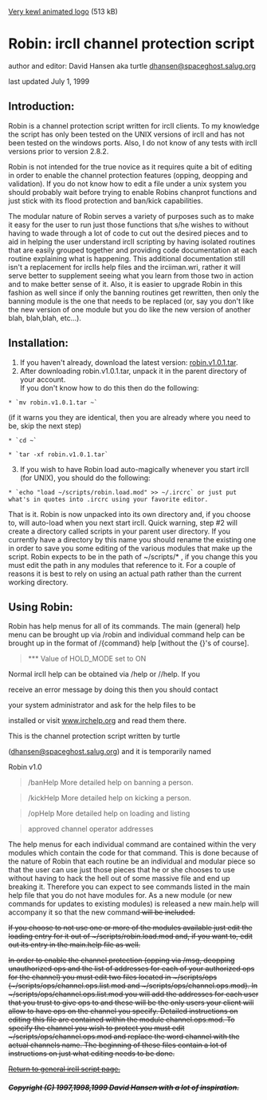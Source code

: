 [Very kewl animated logo](robin_anim2.gif) (513 kB)

#  Robin: ircII channel protection script

author and editor: David Hansen aka turtle <dhansen@spaceghost.salug.org>

last updated July 1, 1999

## Introduction:

Robin is a channel protection script written for ircII clients. To my
knowledge the script has only been tested on the UNIX versions of ircII and
has not been tested on the windows ports. Also, I do not know of any tests
with ircII versions prior to version 2.8.2.

Robin is not intended for the true novice as it requires quite a bit of
editing in order to enable the channel protection features (opping, deopping
and validation). If you do not know how to edit a file under a unix system you
should probably wait before trying to enable Robins chanprot functions and
just stick with its flood protection and ban/kick capabilities.

The modular nature of Robin serves a variety of purposes such as to make it
easy for the user to run just those functions that s/he wishes to without
having to wade through a lot of code to cut out the desired pieces and to aid
in helping the user understand ircII scripting by having isolated routines
that are easily grouped together and providing code documentation at each
routine explaining what is happening. This additional documentation still
isn't a replacement for ircIIs help files and the irciiman.wri, rather it will
serve better to supplement seeing what you learn from those two in action and
to make better sense of it. Also, it is easier to upgrade Robin in this
fashion as well since if only the banning routines get rewritten, then only
the banning module is the one that needs to be replaced (or, say you don't
like the new version of one module but you do like the new version of another
blah, blah,blah, etc...).

## Installation:

  1. If you haven't already, download the latest version: [robin.v1.0.1.tar](robin.v1.0.1.tar). 
  2. After downloading robin.v1.0.1.tar, unpack it in the parent directory of your account.  
If you don't know how to do this then do the following:

    * `mv robin.v1.0.1.tar ~`  
(if it warns you they are identical, then you are already where you need to
be, skip the next step)

    * `cd ~`  

    * `tar -xf robin.v1.0.1.tar`
  3. If you wish to have Robin load auto-magically whenever you start ircII (for UNIX), you should do the following:  

    * `echo "load ~/scripts/robin.load.mod" >> ~/.ircrc` or just put what's in quotes into .ircrc using your favorite editor. 

That is it. Robin is now unpacked into its own directory and, if you choose
to, will auto-load when you next start ircII. Quick warning, step #2 will
create a directory called scripts in your parent user directory. If you
currently have a directory by this name you should rename the existing one in
order to save you some editing of the various modules that make up the script.
Robin expects to be in the path of ~/scripts/* , if you change this you must
edit the path in any modules that reference to it. For a couple of reasons it
is best to rely on using an actual path rather than the current working
directory.

## Using Robin:

Robin has help menus for all of its commands. The main (general) help menu can
be brought up via /robin and individual command help can be brought up in the
format of /{command} help [without the {}'s of course].

> *** Value of HOLD_MODE set to ON

Normal ircII help can be obtained via /help or //help. If you

receive an error message by doing this then you should contact

your system administrator and ask for the help files to be

installed or visit www.irchelp.org and read them there.

This is the channel protection script written by turtle

(dhansen@spaceghost.salug.org) and it is temporarily named

Robin v1.0

>

> /banHelp More detailed help on banning a person.

>

> /kickHelp More detailed help on kicking a person.

>

> /opHelp More detailed help on loading and listing

>

> approved channel operator addresses

The help menus for each individual command are contained within the very
modules which contain the code for that command. This is done because of the
nature of Robin that each routine be an individual and modular piece so that
the user can use just those pieces that he or she chooses to use without
having to hack the hell out of some massive file and end up breaking it.
Therefore you can expect to see commands listed in the main help file that you
do not have modules for. As a new module (or new commands for updates to
existing modules) is released a new main.help will accompany it so that the
new command<s> will be included.

If you choose to not use one or more of the modules available just edit the
loading entry for it out of ~/scripts/robin.load.mod and, if you want to, edit
out its entry in the main.help file as well.

In order to enable the channel protection (opping via /msg, deopping
unauthorized ops and the list of addresses for each of your authorized ops for
the channel) you must edit two files located in ~/scripts/ops
(~/scripts/ops/channel.ops.list.mod and ~/scripts/ops/channel.ops.mod). In
~/scripts/ops/channel.ops.list.mod you will add the addresses for each user
that you trust to give ops to and these will be the only users your client
will allow to have ops on the channel you specify. Detailed instructions on
editing this file are contained within the module channel.ops.mod. To specify
the channel you wish to protect you must edit ~/scripts/ops/channel.ops.mod
and replace the word channel with the actual channels name. The beginning of
these files contain a lot of instructions on just what editing needs to be
done.

[Return to general ircII script page.](/irchelp/script/)

##### Copyright (C) 1997,1998,1999 David Hansen with a lot of inspiration.
